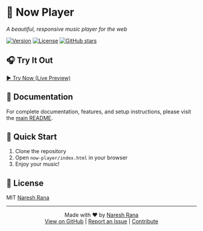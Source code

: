 # 🎵 Now Player

*A beautiful, responsive music player for the web*

[![Version](https://img.shields.io/badge/version-1.0.0-blue.svg)](https://github.com/Nareshrana1999/NareshRana/tree/main/now-player)
[![License](https://img.shields.io/badge/license-MIT-green.svg)](LICENSE)
[![GitHub stars](https://img.shields.io/github/stars/Nareshrana1999/NareshRana?style=social)](https://github.com/Nareshrana1999/NareshRana/stargazers)

## 🎧 Try It Out

[▶️ Try Now (Live Preview)](https://htmlpreview.github.io/?https://github.com/Nareshrana1999/NareshRana/blob/main/now-player/index.html)

## 📖 Documentation

For complete documentation, features, and setup instructions, please visit the [main README](https://github.com/Nareshrana1999/NareshRana#-now-player---modern-music-player).

## 🚀 Quick Start

1. Clone the repository
2. Open `now-player/index.html` in your browser
3. Enjoy your music!

## 📝 License

MIT [Naresh Rana](https://github.com/Nareshrana1999)

---

<div align="center">
  Made with ❤️ by <a href="https://github.com/Nareshrana1999">Naresh Rana</a>
  <br>
  <a href="https://github.com/Nareshrana1999/NareshRana">View on GitHub</a> | 
  <a href="https://github.com/Nareshrana1999/NareshRana/issues">Report an Issue</a> | 
  <a href="https://github.com/Nareshrana1999/NareshRana/pulls">Contribute</a>
</div>
